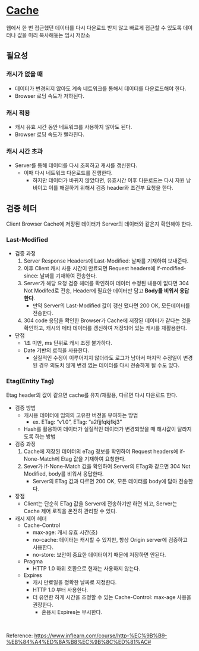 # [Cache](https://ko.wikipedia.org/wiki/%EC%BA%90%EC%8B%9C)

웹에서 한 번 접근했던 데이터를 다시 다운로드 받지 않고 빠르게 접근할 수 있도록 데이터나 값을 미리 복사해놓는 임시 저장소


## 필요성

### 캐시가 없을 때
- 데이터가 변경되지 않아도 계속 네트워크를 통해서 데이터를 다운로드해야 한다.
- Browser 로딩 속도가 저하된다.
### 캐시 적용
- 캐시 유효 시간 동안 네트워크를 사용하지 않아도 된다.
- Browser 로딩 속도가 빨라진다.
### 캐시 시간 초과
- Server를 통해 데이터를 다시 조회하고 캐시를 갱신한다.
    - 이때 다시 네트워크 다운로드를 진행한다.
        - 하지만 데이터가 바뀌지 않았다면, 유효시간 이후 다운로드는 다시 자원 낭비이고 이를 해결하기 위해서 검증 header와 조건부 요청을 한다.

## 검증 헤더
Client Browser Cache에 저장된 데이터가 Server의 데이터와 같은지 확인해야 한다.

### Last-Modified
- 검증 과정
    1. Server Response Headers에 Last-Modified: 날짜를 기재하여 보내준다.
    2. 이후 Client 캐시 사용 시간이 만료되면 Request headers에 if-modified-since: 날짜를 기재하여 전송한다.
    3. Server가 해당 요청 검증 헤더를 확인하여 데이터 수정된 내용이 없다면 304 Not Modifed로 전송, Header에 필요한 데이터만 담고 **Body를 비워서 응답한다**. 
        - 만약 Server의 Last-Modified 값이 갱신 됐다면 200 OK, 모든데이터를 전송한다.
    4. 304 code 응답을 확인한 Browser가 Cache에 저장된 데이터가 같다는 것을 확인하고, 캐시의 메타 데이터를 갱신하여 저장되어 있는 캐시를 재활용한다.
- 단점
    - 1초 미만, ms 단위로 캐시 조정 불가하다.
    - Date 기반의 로직을 사용한다.
        - 실질적인 수정이 이루어지지 않더라도 로그가 남아서 마지막 수정일이 변경된 경우 의도치 않게 변경 없는 데이터를 다시 전송하게 될 수도 있다.

### Etag(Entity Tag)
Etag header의 값이 같으면 cache를 유지/재활용, 다르면 다시 다운로드 한다.

- 검증 방법
    - 캐시용 데이터에 임의의 고유한 버전을 부여하는 방법
        - ex. ETag: “v1.0”, ETag: “a2fjjfqkjfkj3”
    - Hash를 활용하여 데이터가 실질적인 데이터가 변경되었을 때 해시값이 달라지도록 하는 방법
- 검증 과정
    1. Cache에 저장된 데이터의 eTag 정보를 확인하여 Request headers에 if-None-Match에 Etag 값을 기재하여 요청한다. 
    2. Sever가 if-None-Match 값을 확인하여 Server의 ETag와 같으면 304 Not Modified, body를 비워서 응답한다.
        - Server의 ETag 값과 다르면 200 OK, 모든 데이터를 body에 담아 전송한다.
- 장점
    - Client는 단순히 ETag 값을 Server에 전송하기만 하면 되고, Server는 Cache 제어 로직을 온전히 관리할 수 있다.
- 캐시 제어 헤더
    - Cache-Control
        - max-age: 캐시 유효 시간(초)
        - no-cache: 데이터는 캐시할 수 있지만, 항상 Origin server에 검증하고 사용한다.
        - no-store: 보안이 중요한 데이터이기 때문에 저장하면 안된다.
    - Pragma
        - HTTP 1.0 하위 호환으로 현재는 사용하지 않는다.
    - Expires
        - 캐시 만료일을 정확한 날짜로 지정한다.
        - HTTP 1.0 부터 사용한다.
        - 더 유연한 하게 시간을 조정할 수 있는 Cache-Control: max-age 사용을 권장한다.
            - 혼용시 Expires는 무시한다.

<br>

Reference: https://www.inflearn.com/course/http-%EC%9B%B9-%EB%84%A4%ED%8A%B8%EC%9B%8C%ED%81%AC#
